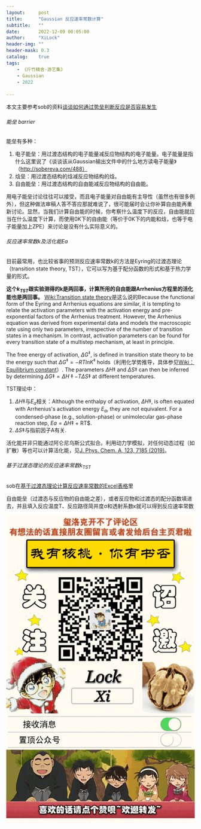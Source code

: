 ```yaml
---
layout:     post
title:      "Gaussian 反应速率常数计算"
subtitle:   ""
date:       2022-12-09 00:05:00
author:     "XiLock"
header-img: ""
header-mask: 0.3
catalog:    true
tags:
    - 《斤竹精舍·游艺集》
    - Gaussian
    - 2022

---
```


本文主要参考sob的资料[谈谈如何通过势垒判断反应是否容易发生](http://sobereva.com/506)


###### 能垒 barrier
能垒有多种：
1. 电子能垒：用过渡态结构的电子能量减反应物结构的电子能量。电子能量是指什么这里说了《谈谈该从Gaussian输出文件中的什么地方读电子能量》（http://sobereva.com/488）
1. 焓垒：用过渡态结构的焓减反应物结构的焓。
1. 自由能垒：用过渡态结构的自由能减反应物结构的自由能。

用电子能垒讨论往往可以接受，而且电子能量对自由能有主导性（虽然也有很多例外），但这种做法审稿人答不答应那就难说了，很可能届时会让你补算自由能再重新讨论。显然，当我们计算自由能的时候，你考察什么温度下的反应，自由能就应当在什么温度下计算，而使用0K下的自由能（等价于0K下的内能和焓，也等于电子能量加上ZPE）来讨论是没有什么实际意义的。

###### 反应速率常数k及活化能Ea
目前最常用，也比较省事的预测反应速率常数k的方法是Eyring的过渡态理论（transition state theory, TST），它可以写为基于配分函数的形式和基于热力学量的形式。

**这个$k_{TST}$跟实验测得的k是两回事，计算所用的自由能跟Arrhenius方程里的活化能也是两回事。**
[Wiki:Transition state theory](https://en.wikipedia.org/wiki/Transition_state_theory)是这么说的Because the functional form of the Eyring and Arrhenius equations are similar, it is tempting to relate the activation parameters with the activation energy and pre-exponential factors of the Arrhenius treatment. However, the Arrhenius equation was derived from experimental data and models the macroscopic rate using only two parameters, irrespective of the number of transition states in a mechanism. In contrast, activation parameters can be found for every transition state of a multistep mechanism, at least in principle.

The free energy of activation, $\Delta G^{\ddagger}$, is defined in transition state theory to be the energy such that $\Delta G^{\ddagger } = -RTlnK^{\ddagger}$ holds（利用化学势推导，具体参见[Wiki：Equilibrium constant](https://en.wikipedia.org/wiki/Equilibrium_constant)）. The parameters $\Delta H\ddagger$ and $\Delta S\ddagger$ can then be inferred by determining $\Delta G\ddagger = \Delta H\ddagger - T\Delta S\ddagger$ at different temperatures.

TST理论中：
1. $\Delta H\ddagger$与$E_a$相关：Although the enthalpy of activation, $\Delta H\ddagger$, is often equated with Arrhenius's activation energy $E_a$, they are not equivalent. For a condensed-phase (e.g., solution-phase) or unimolecular gas-phase reaction step, $Ea = \Delta H\ddagger$ + RT$. 
1. $\Delta S\ddagger$与指前因子A有关.

活化能并非只能通过阿仑尼乌斯公式拟合。利用动力学模拟，对任何动态过程（如扩散）等也可以计算活化能，见[J. Phys. Chem. A, 123, 7185 (2019)](https://pubs.acs.org/doi/full/10.1021/acs.jpca.9b03967)。

###### 基于过渡态理论的反应速率常数$k_{TST}$
sob在[基于过渡态理论计算反应速率常数的Excel表格](http://sobereva.com/310)里

自由能垒（过渡态与反应物的自由能之差），或者反应物和过渡态的配分函数填进去，并且填入反应温度T、反应路径简并度σ和透射系数κ就可以得到反应速率常数


![](/img/wc-tail.GIF)
